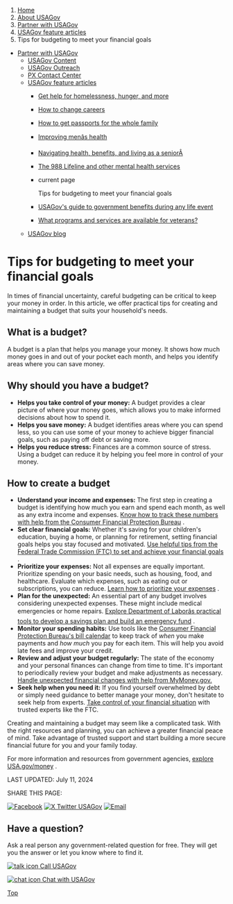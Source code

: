 1. [Home](/)
2. [About USAGov](/about)
3. [Partner with USAGov](/partner-with-usagov)
4. [USAGov feature articles](/features)
5. Tips for budgeting to meet your financial goals

* [Partner with USAGov](/partner-with-usagov)
  + [USAGov Content](/content)
  + [USAGov Outreach](/outreach)
  + [PX Contact Center](/contact-center)
  + [USAGov feature articles](/features)
    - [Get help for homelessness, hunger, and more](/features/get-help-for-homelessness-hunger-and-more)
    - [How to change careers](/features/how-to-change-careers)
    - [How to get passports for the whole family](/features/passports-for-the-whole-family)
    - [Improving menâs health](/features/improving-mens-health)
    - [Navigating health, benefits, and living as a seniorÂ](/features/navigating-health-benefits-as-a-senior)
    - [The 988 Lifeline and other mental health services](/features/the-988-lifeline-and-other-mental-health-services)
    - current page

      Tips for budgeting to meet your financial goals
    - [USAGov's guide to government benefits during any life event](/features/government-benefits-during-any-life-event)
    - [What programs and services are available for veterans?](/features/programs-and-services-for-veterans)
  + [USAGov blog](/blog)

Tips for budgeting to meet your financial goals
===============================================

In times of financial uncertainty, careful budgeting can be critical to keep your money in order. In this article, we offer practical tips for creating and maintaining a budget that suits your household's needs.

What is a budget?
-----------------

A budget is a plan that helps you manage your money. It shows how much money goes in and out of your pocket each month, and helps you identify areas where you can save money.

Why should you have a budget?
-----------------------------

* **Helps you take control of your money:**
  A budget provides a clear picture of where your money goes, which allows you to make informed decisions about how to spend it.
* **Helps you save money:**
  A budget identifies areas where you can spend less, so you can use some of your money to achieve bigger financial goals, such as paying off debt or saving more.
* **Helps you reduce stress:**
  Finances are a common source of stress. Using a budget can reduce it by helping you feel more in control of your money.

How to create a budget
----------------------

* **Understand your income and expenses:**
  The first step in creating a budget is identifying how much you earn and spend each month, as well as any extra income and expenses.
  [Know how to track these numbers with help from the Consumer Financial Protection Bureau](https://www.consumerfinance.gov/about-us/blog/budgeting-how-to-create-a-budget-and-stick-with-it/)
  .
* **Set clear financial goals:**
  Whether it's saving for your children's education, buying a home, or planning for retirement, setting financial goals helps you stay focused and motivated.
  [Use helpful tips from the Federal Trade Commission (FTC) to set and achieve your financial goals](https://consumer.ftc.gov/articles/how-get-out-debt)
  .
* **Prioritize your expenses:**
  Not all expenses are equally important. Prioritize spending on your basic needs, such as housing, food, and healthcare. Evaluate which expenses, such as eating out or subscriptions, you can reduce.
  [Learn how to prioritize your expenses](https://consumer.gov/)
  .
* **Plan for the unexpected:**
  An essential part of any budget involves considering unexpected expenses. These might include medical emergencies or home repairs.
  [Explore Department of Laborâs practical tools to develop a savings plan and build an emergency fund](https://www.dol.gov/agencies/ebsa/about-ebsa/our-activities/resource-center/publications/savings-fitness)
  .
* **Monitor your spending habits:**
  Use tools like the
  [Consumer Financial Protection Bureau's bill calendar](https://www.consumerfinance.gov/about-us/blog/budget-help-manage-your-monthly-expenses-bill-calendar/)
  to keep track of
  *when*
  you make payments and
  *how much*
  you pay for each item. This will help you avoid late fees and improve your credit.
* **Review and adjust your budget regularly:**
  The state of the economy and your personal finances can change from time to time. It's important to periodically review your budget and make adjustments as necessary.
  [Handle unexpected financial changes with help from MyMoney.gov.](https://www.mymoney.gov/life-events?filter=44292)
* **Seek help when you need it:**
  If you find yourself overwhelmed by debt or simply need guidance to better manage your money, don't hesitate to seek help from experts.
  [Take control of your financial situation](https://consumer.gov/section/managing-your-money)
  with trusted experts like the FTC.

Creating and maintaining a budget may seem like a complicated task. With the right resources and planning, you can achieve a greater financial peace of mind. Take advantage of trusted support and start building a more secure financial future for you and your family today.

For more information and resources from government agencies,
[explore USA.gov/money](https://www.usa.gov/money)
.

LAST UPDATED:
July 11, 2024

SHARE THIS PAGE:

[![Facebook](/themes/custom/usagov/images/social-media-icons/Facebook_Icon.svg)](https://www.facebook.com/sharer/sharer.php?u=https://www.usa.gov/features/budgeting-to-meet-financial-goals&v=3)
[![X Twitter USAGov](/themes/custom/usagov/images/social-media-icons/X_Twitter_Icon.svg?version=2)](https://twitter.com/intent/tweet?source=webclient&text=https://www.usa.gov/features/budgeting-to-meet-financial-goals)
[![Email](/themes/custom/usagov/images/social-media-icons/Email_Icon.svg?version=2)](mailto:?subject=https://www.usa.gov/features/budgeting-to-meet-financial-goals)

Have a question?
----------------

Ask a real person any government-related question for free. They will get you the answer or let you know where to find it.

[![talk icon](/themes/custom/usagov/images/ICONS_talk.png)
Call USAGov](/phone)

[![chat icon](/themes/custom/usagov/images/ICONS_chat.png)
Chat with USAGov](/chat)

[Top](#main-content)